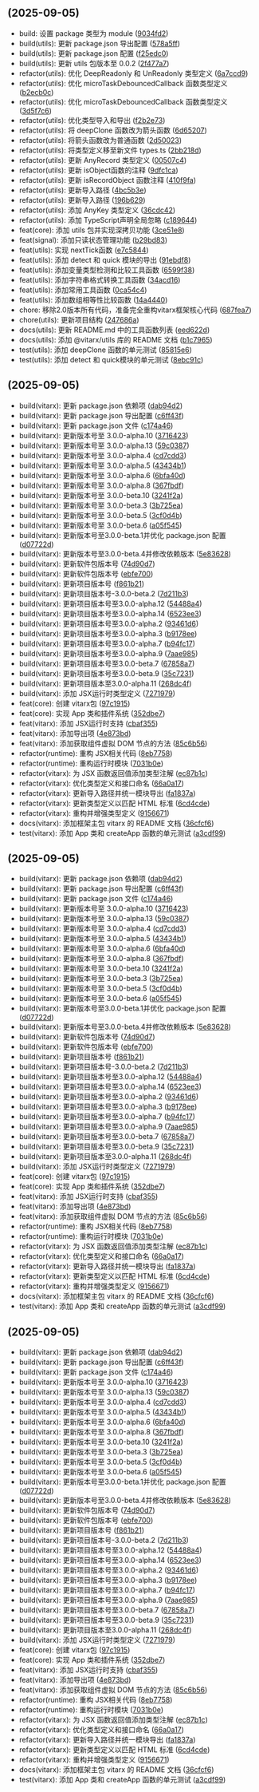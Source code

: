 ##  (2025-09-05)

* build: 设置 package 类型为 module ([9034fd2](https://gitee.com/vitarx/core/commits/9034fd2))
* build(utils): 更新 package.json 导出配置 ([578a5ff](https://gitee.com/vitarx/core/commits/578a5ff))
* build(utils): 更新 package.json 配置 ([f25edc0](https://gitee.com/vitarx/core/commits/f25edc0))
* build(utils): 更新 utils 包版本至 0.0.2 ([2f477a7](https://gitee.com/vitarx/core/commits/2f477a7))
* refactor(utils): 优化 DeepReadonly 和 UnReadonly 类型定义 ([6a7ccd9](https://gitee.com/vitarx/core/commits/6a7ccd9))
* refactor(utils): 优化 microTaskDebouncedCallback 函数类型定义 ([b2ecb0c](https://gitee.com/vitarx/core/commits/b2ecb0c))
* refactor(utils): 优化 microTaskDebouncedCallback 函数类型定义 ([3d5f7c6](https://gitee.com/vitarx/core/commits/3d5f7c6))
* refactor(utils): 优化类型导入和导出 ([f2b2e73](https://gitee.com/vitarx/core/commits/f2b2e73))
* refactor(utils): 将 deepClone 函数改为箭头函数 ([6d65207](https://gitee.com/vitarx/core/commits/6d65207))
* refactor(utils): 将箭头函数改为普通函数 ([2d50023](https://gitee.com/vitarx/core/commits/2d50023))
* refactor(utils): 将类型定义移至新文件 types.ts ([2bb218d](https://gitee.com/vitarx/core/commits/2bb218d))
* refactor(utils): 更新 AnyRecord 类型定义 ([00507c4](https://gitee.com/vitarx/core/commits/00507c4))
* refactor(utils): 更新 isObject函数的注释 ([9dfc1ca](https://gitee.com/vitarx/core/commits/9dfc1ca))
* refactor(utils): 更新 isRecordObject 函数注释 ([410f9fa](https://gitee.com/vitarx/core/commits/410f9fa))
* refactor(utils): 更新导入路径 ([4bc5b3e](https://gitee.com/vitarx/core/commits/4bc5b3e))
* refactor(utils): 更新导入路径 ([196b629](https://gitee.com/vitarx/core/commits/196b629))
* refactor(utils): 添加 AnyKey 类型定义 ([36cdc42](https://gitee.com/vitarx/core/commits/36cdc42))
* refactor(utils): 添加 TypeScript声明全局忽略 ([c189644](https://gitee.com/vitarx/core/commits/c189644))
* feat(core): 添加 utils 包并实现深拷贝功能 ([3ce51e8](https://gitee.com/vitarx/core/commits/3ce51e8))
* feat(signal): 添加只读状态管理功能 ([b29bd83](https://gitee.com/vitarx/core/commits/b29bd83))
* feat(utils): 实现 nextTick函数 ([e7c5844](https://gitee.com/vitarx/core/commits/e7c5844))
* feat(utils): 添加 detect 和 quick 模块的导出 ([91ebdf8](https://gitee.com/vitarx/core/commits/91ebdf8))
* feat(utils): 添加变量类型检测和比较工具函数 ([6599f38](https://gitee.com/vitarx/core/commits/6599f38))
* feat(utils): 添加字符串格式转换工具函数 ([34acd16](https://gitee.com/vitarx/core/commits/34acd16))
* feat(utils): 添加常用工具函数 ([0ca54c4](https://gitee.com/vitarx/core/commits/0ca54c4))
* feat(utils): 添加数组相等性比较函数 ([14a4440](https://gitee.com/vitarx/core/commits/14a4440))
* chore: 移除2.0版本所有代码，准备完全重构vitarx框架核心代码 ([687fea7](https://gitee.com/vitarx/core/commits/687fea7))
* chore(utils): 更新项目结构 ([247686a](https://gitee.com/vitarx/core/commits/247686a))
* docs(utils): 更新 README.md 中的工具函数列表 ([eed622d](https://gitee.com/vitarx/core/commits/eed622d))
* docs(utils): 添加 @vitarx/utils 库的 README 文档 ([b1c7965](https://gitee.com/vitarx/core/commits/b1c7965))
* test(utils): 添加 deepClone 函数的单元测试 ([85815e6](https://gitee.com/vitarx/core/commits/85815e6))
* test(utils): 添加 detect 和 quick模块的单元测试 ([8ebc91c](https://gitee.com/vitarx/core/commits/8ebc91c))



##  (2025-09-05)

* build(vitarx): 更新 package.json 依赖项 ([dab94d2](https://gitee.com/vitarx/core/commits/dab94d2))
* build(vitarx): 更新 package.json 导出配置 ([c6ff43f](https://gitee.com/vitarx/core/commits/c6ff43f))
* build(vitarx): 更新 package.json 文件 ([c174a46](https://gitee.com/vitarx/core/commits/c174a46))
* build(vitarx): 更新版本号至 3.0.0-alpha.10 ([3716423](https://gitee.com/vitarx/core/commits/3716423))
* build(vitarx): 更新版本号至 3.0.0-alpha.13 ([59c0387](https://gitee.com/vitarx/core/commits/59c0387))
* build(vitarx): 更新版本号至 3.0.0-alpha.4 ([cd7cdd3](https://gitee.com/vitarx/core/commits/cd7cdd3))
* build(vitarx): 更新版本号至 3.0.0-alpha.5 ([43434b1](https://gitee.com/vitarx/core/commits/43434b1))
* build(vitarx): 更新版本号至 3.0.0-alpha.6 ([6bfa40d](https://gitee.com/vitarx/core/commits/6bfa40d))
* build(vitarx): 更新版本号至 3.0.0-alpha.8 ([367fbdf](https://gitee.com/vitarx/core/commits/367fbdf))
* build(vitarx): 更新版本号至 3.0.0-beta.10 ([3241f2a](https://gitee.com/vitarx/core/commits/3241f2a))
* build(vitarx): 更新版本号至 3.0.0-beta.3 ([3b725ea](https://gitee.com/vitarx/core/commits/3b725ea))
* build(vitarx): 更新版本号至 3.0.0-beta.5 ([3cf0d4b](https://gitee.com/vitarx/core/commits/3cf0d4b))
* build(vitarx): 更新版本号至 3.0.0-beta.6 ([a05f545](https://gitee.com/vitarx/core/commits/a05f545))
* build(vitarx): 更新版本号至3.0.0-beta.1并优化 package.json 配置 ([d07722d](https://gitee.com/vitarx/core/commits/d07722d))
* build(vitarx): 更新版本号至3.0.0-beta.4并修改依赖版本 ([5e83628](https://gitee.com/vitarx/core/commits/5e83628))
* build(vitarx): 更新软件包版本号 ([74d90d7](https://gitee.com/vitarx/core/commits/74d90d7))
* build(vitarx): 更新软件包版本号 ([ebfe700](https://gitee.com/vitarx/core/commits/ebfe700))
* build(vitarx): 更新项目版本号 ([f861b21](https://gitee.com/vitarx/core/commits/f861b21))
* build(vitarx): 更新项目版本号-3.0.0-beta.2 ([7d211b3](https://gitee.com/vitarx/core/commits/7d211b3))
* build(vitarx): 更新项目版本号至3.0.0-alpha.12 ([54488a4](https://gitee.com/vitarx/core/commits/54488a4))
* build(vitarx): 更新项目版本号至3.0.0-alpha.14 ([6523ee3](https://gitee.com/vitarx/core/commits/6523ee3))
* build(vitarx): 更新项目版本号至3.0.0-alpha.2 ([93461d6](https://gitee.com/vitarx/core/commits/93461d6))
* build(vitarx): 更新项目版本号至3.0.0-alpha.3 ([b9178ee](https://gitee.com/vitarx/core/commits/b9178ee))
* build(vitarx): 更新项目版本号至3.0.0-alpha.7 ([b94fc17](https://gitee.com/vitarx/core/commits/b94fc17))
* build(vitarx): 更新项目版本号至3.0.0-alpha.9 ([7aae985](https://gitee.com/vitarx/core/commits/7aae985))
* build(vitarx): 更新项目版本号至3.0.0-beta.7 ([67858a7](https://gitee.com/vitarx/core/commits/67858a7))
* build(vitarx): 更新项目版本号至3.0.0-beta.9 ([35c7231](https://gitee.com/vitarx/core/commits/35c7231))
* build(vitarx): 更新项目版本至3.0.0-alpha.11 ([268dc4f](https://gitee.com/vitarx/core/commits/268dc4f))
* build(vitarx): 添加 JSX运行时类型定义 ([7271979](https://gitee.com/vitarx/core/commits/7271979))
* feat(core): 创建 vitarx包 ([97c1915](https://gitee.com/vitarx/core/commits/97c1915))
* feat(core): 实现 App 类和插件系统 ([352dbe7](https://gitee.com/vitarx/core/commits/352dbe7))
* feat(vitarx): 添加 JSX运行时支持 ([cbaf355](https://gitee.com/vitarx/core/commits/cbaf355))
* feat(vitarx): 添加导出项 ([4e873bd](https://gitee.com/vitarx/core/commits/4e873bd))
* feat(vitarx): 添加获取组件虚拟 DOM 节点的方法 ([85c6b56](https://gitee.com/vitarx/core/commits/85c6b56))
* refactor(runtime): 重构 JSX相关代码 ([8eb7758](https://gitee.com/vitarx/core/commits/8eb7758))
* refactor(runtime): 重构运行时模块 ([7031b0e](https://gitee.com/vitarx/core/commits/7031b0e))
* refactor(vitarx): 为 JSX 函数返回值添加类型注解 ([ec87b1c](https://gitee.com/vitarx/core/commits/ec87b1c))
* refactor(vitarx): 优化类型定义和接口命名 ([66a0a17](https://gitee.com/vitarx/core/commits/66a0a17))
* refactor(vitarx): 更新导入路径并统一模块导出 ([fa1837a](https://gitee.com/vitarx/core/commits/fa1837a))
* refactor(vitarx): 更新类型定义以匹配 HTML 标准 ([6cd4cde](https://gitee.com/vitarx/core/commits/6cd4cde))
* refactor(vitarx): 重构并增强类型定义 ([9156671](https://gitee.com/vitarx/core/commits/9156671))
* docs(vitarx): 添加框架主包 vitarx 的 README 文档 ([36cfcf6](https://gitee.com/vitarx/core/commits/36cfcf6))
* test(vitarx): 添加 App 类和 createApp 函数的单元测试 ([a3cdf99](https://gitee.com/vitarx/core/commits/a3cdf99))



##  (2025-09-05)

* build(vitarx): 更新 package.json 依赖项 ([dab94d2](https://gitee.com/vitarx/core/commits/dab94d2))
* build(vitarx): 更新 package.json 导出配置 ([c6ff43f](https://gitee.com/vitarx/core/commits/c6ff43f))
* build(vitarx): 更新 package.json 文件 ([c174a46](https://gitee.com/vitarx/core/commits/c174a46))
* build(vitarx): 更新版本号至 3.0.0-alpha.10 ([3716423](https://gitee.com/vitarx/core/commits/3716423))
* build(vitarx): 更新版本号至 3.0.0-alpha.13 ([59c0387](https://gitee.com/vitarx/core/commits/59c0387))
* build(vitarx): 更新版本号至 3.0.0-alpha.4 ([cd7cdd3](https://gitee.com/vitarx/core/commits/cd7cdd3))
* build(vitarx): 更新版本号至 3.0.0-alpha.5 ([43434b1](https://gitee.com/vitarx/core/commits/43434b1))
* build(vitarx): 更新版本号至 3.0.0-alpha.6 ([6bfa40d](https://gitee.com/vitarx/core/commits/6bfa40d))
* build(vitarx): 更新版本号至 3.0.0-alpha.8 ([367fbdf](https://gitee.com/vitarx/core/commits/367fbdf))
* build(vitarx): 更新版本号至 3.0.0-beta.10 ([3241f2a](https://gitee.com/vitarx/core/commits/3241f2a))
* build(vitarx): 更新版本号至 3.0.0-beta.3 ([3b725ea](https://gitee.com/vitarx/core/commits/3b725ea))
* build(vitarx): 更新版本号至 3.0.0-beta.5 ([3cf0d4b](https://gitee.com/vitarx/core/commits/3cf0d4b))
* build(vitarx): 更新版本号至 3.0.0-beta.6 ([a05f545](https://gitee.com/vitarx/core/commits/a05f545))
* build(vitarx): 更新版本号至3.0.0-beta.1并优化 package.json 配置 ([d07722d](https://gitee.com/vitarx/core/commits/d07722d))
* build(vitarx): 更新版本号至3.0.0-beta.4并修改依赖版本 ([5e83628](https://gitee.com/vitarx/core/commits/5e83628))
* build(vitarx): 更新软件包版本号 ([74d90d7](https://gitee.com/vitarx/core/commits/74d90d7))
* build(vitarx): 更新软件包版本号 ([ebfe700](https://gitee.com/vitarx/core/commits/ebfe700))
* build(vitarx): 更新项目版本号 ([f861b21](https://gitee.com/vitarx/core/commits/f861b21))
* build(vitarx): 更新项目版本号-3.0.0-beta.2 ([7d211b3](https://gitee.com/vitarx/core/commits/7d211b3))
* build(vitarx): 更新项目版本号至3.0.0-alpha.12 ([54488a4](https://gitee.com/vitarx/core/commits/54488a4))
* build(vitarx): 更新项目版本号至3.0.0-alpha.14 ([6523ee3](https://gitee.com/vitarx/core/commits/6523ee3))
* build(vitarx): 更新项目版本号至3.0.0-alpha.2 ([93461d6](https://gitee.com/vitarx/core/commits/93461d6))
* build(vitarx): 更新项目版本号至3.0.0-alpha.3 ([b9178ee](https://gitee.com/vitarx/core/commits/b9178ee))
* build(vitarx): 更新项目版本号至3.0.0-alpha.7 ([b94fc17](https://gitee.com/vitarx/core/commits/b94fc17))
* build(vitarx): 更新项目版本号至3.0.0-alpha.9 ([7aae985](https://gitee.com/vitarx/core/commits/7aae985))
* build(vitarx): 更新项目版本号至3.0.0-beta.7 ([67858a7](https://gitee.com/vitarx/core/commits/67858a7))
* build(vitarx): 更新项目版本号至3.0.0-beta.9 ([35c7231](https://gitee.com/vitarx/core/commits/35c7231))
* build(vitarx): 更新项目版本至3.0.0-alpha.11 ([268dc4f](https://gitee.com/vitarx/core/commits/268dc4f))
* build(vitarx): 添加 JSX运行时类型定义 ([7271979](https://gitee.com/vitarx/core/commits/7271979))
* feat(core): 创建 vitarx包 ([97c1915](https://gitee.com/vitarx/core/commits/97c1915))
* feat(core): 实现 App 类和插件系统 ([352dbe7](https://gitee.com/vitarx/core/commits/352dbe7))
* feat(vitarx): 添加 JSX运行时支持 ([cbaf355](https://gitee.com/vitarx/core/commits/cbaf355))
* feat(vitarx): 添加导出项 ([4e873bd](https://gitee.com/vitarx/core/commits/4e873bd))
* feat(vitarx): 添加获取组件虚拟 DOM 节点的方法 ([85c6b56](https://gitee.com/vitarx/core/commits/85c6b56))
* refactor(runtime): 重构 JSX相关代码 ([8eb7758](https://gitee.com/vitarx/core/commits/8eb7758))
* refactor(runtime): 重构运行时模块 ([7031b0e](https://gitee.com/vitarx/core/commits/7031b0e))
* refactor(vitarx): 为 JSX 函数返回值添加类型注解 ([ec87b1c](https://gitee.com/vitarx/core/commits/ec87b1c))
* refactor(vitarx): 优化类型定义和接口命名 ([66a0a17](https://gitee.com/vitarx/core/commits/66a0a17))
* refactor(vitarx): 更新导入路径并统一模块导出 ([fa1837a](https://gitee.com/vitarx/core/commits/fa1837a))
* refactor(vitarx): 更新类型定义以匹配 HTML 标准 ([6cd4cde](https://gitee.com/vitarx/core/commits/6cd4cde))
* refactor(vitarx): 重构并增强类型定义 ([9156671](https://gitee.com/vitarx/core/commits/9156671))
* docs(vitarx): 添加框架主包 vitarx 的 README 文档 ([36cfcf6](https://gitee.com/vitarx/core/commits/36cfcf6))
* test(vitarx): 添加 App 类和 createApp 函数的单元测试 ([a3cdf99](https://gitee.com/vitarx/core/commits/a3cdf99))



##  (2025-09-05)

* build(vitarx): 更新 package.json 依赖项 ([dab94d2](https://gitee.com/vitarx/core/commits/dab94d2))
* build(vitarx): 更新 package.json 导出配置 ([c6ff43f](https://gitee.com/vitarx/core/commits/c6ff43f))
* build(vitarx): 更新 package.json 文件 ([c174a46](https://gitee.com/vitarx/core/commits/c174a46))
* build(vitarx): 更新版本号至 3.0.0-alpha.10 ([3716423](https://gitee.com/vitarx/core/commits/3716423))
* build(vitarx): 更新版本号至 3.0.0-alpha.13 ([59c0387](https://gitee.com/vitarx/core/commits/59c0387))
* build(vitarx): 更新版本号至 3.0.0-alpha.4 ([cd7cdd3](https://gitee.com/vitarx/core/commits/cd7cdd3))
* build(vitarx): 更新版本号至 3.0.0-alpha.5 ([43434b1](https://gitee.com/vitarx/core/commits/43434b1))
* build(vitarx): 更新版本号至 3.0.0-alpha.6 ([6bfa40d](https://gitee.com/vitarx/core/commits/6bfa40d))
* build(vitarx): 更新版本号至 3.0.0-alpha.8 ([367fbdf](https://gitee.com/vitarx/core/commits/367fbdf))
* build(vitarx): 更新版本号至 3.0.0-beta.10 ([3241f2a](https://gitee.com/vitarx/core/commits/3241f2a))
* build(vitarx): 更新版本号至 3.0.0-beta.3 ([3b725ea](https://gitee.com/vitarx/core/commits/3b725ea))
* build(vitarx): 更新版本号至 3.0.0-beta.5 ([3cf0d4b](https://gitee.com/vitarx/core/commits/3cf0d4b))
* build(vitarx): 更新版本号至 3.0.0-beta.6 ([a05f545](https://gitee.com/vitarx/core/commits/a05f545))
* build(vitarx): 更新版本号至3.0.0-beta.1并优化 package.json 配置 ([d07722d](https://gitee.com/vitarx/core/commits/d07722d))
* build(vitarx): 更新版本号至3.0.0-beta.4并修改依赖版本 ([5e83628](https://gitee.com/vitarx/core/commits/5e83628))
* build(vitarx): 更新软件包版本号 ([74d90d7](https://gitee.com/vitarx/core/commits/74d90d7))
* build(vitarx): 更新软件包版本号 ([ebfe700](https://gitee.com/vitarx/core/commits/ebfe700))
* build(vitarx): 更新项目版本号 ([f861b21](https://gitee.com/vitarx/core/commits/f861b21))
* build(vitarx): 更新项目版本号-3.0.0-beta.2 ([7d211b3](https://gitee.com/vitarx/core/commits/7d211b3))
* build(vitarx): 更新项目版本号至3.0.0-alpha.12 ([54488a4](https://gitee.com/vitarx/core/commits/54488a4))
* build(vitarx): 更新项目版本号至3.0.0-alpha.14 ([6523ee3](https://gitee.com/vitarx/core/commits/6523ee3))
* build(vitarx): 更新项目版本号至3.0.0-alpha.2 ([93461d6](https://gitee.com/vitarx/core/commits/93461d6))
* build(vitarx): 更新项目版本号至3.0.0-alpha.3 ([b9178ee](https://gitee.com/vitarx/core/commits/b9178ee))
* build(vitarx): 更新项目版本号至3.0.0-alpha.7 ([b94fc17](https://gitee.com/vitarx/core/commits/b94fc17))
* build(vitarx): 更新项目版本号至3.0.0-alpha.9 ([7aae985](https://gitee.com/vitarx/core/commits/7aae985))
* build(vitarx): 更新项目版本号至3.0.0-beta.7 ([67858a7](https://gitee.com/vitarx/core/commits/67858a7))
* build(vitarx): 更新项目版本号至3.0.0-beta.9 ([35c7231](https://gitee.com/vitarx/core/commits/35c7231))
* build(vitarx): 更新项目版本至3.0.0-alpha.11 ([268dc4f](https://gitee.com/vitarx/core/commits/268dc4f))
* build(vitarx): 添加 JSX运行时类型定义 ([7271979](https://gitee.com/vitarx/core/commits/7271979))
* feat(core): 创建 vitarx包 ([97c1915](https://gitee.com/vitarx/core/commits/97c1915))
* feat(core): 实现 App 类和插件系统 ([352dbe7](https://gitee.com/vitarx/core/commits/352dbe7))
* feat(vitarx): 添加 JSX运行时支持 ([cbaf355](https://gitee.com/vitarx/core/commits/cbaf355))
* feat(vitarx): 添加导出项 ([4e873bd](https://gitee.com/vitarx/core/commits/4e873bd))
* feat(vitarx): 添加获取组件虚拟 DOM 节点的方法 ([85c6b56](https://gitee.com/vitarx/core/commits/85c6b56))
* refactor(runtime): 重构 JSX相关代码 ([8eb7758](https://gitee.com/vitarx/core/commits/8eb7758))
* refactor(runtime): 重构运行时模块 ([7031b0e](https://gitee.com/vitarx/core/commits/7031b0e))
* refactor(vitarx): 为 JSX 函数返回值添加类型注解 ([ec87b1c](https://gitee.com/vitarx/core/commits/ec87b1c))
* refactor(vitarx): 优化类型定义和接口命名 ([66a0a17](https://gitee.com/vitarx/core/commits/66a0a17))
* refactor(vitarx): 更新导入路径并统一模块导出 ([fa1837a](https://gitee.com/vitarx/core/commits/fa1837a))
* refactor(vitarx): 更新类型定义以匹配 HTML 标准 ([6cd4cde](https://gitee.com/vitarx/core/commits/6cd4cde))
* refactor(vitarx): 重构并增强类型定义 ([9156671](https://gitee.com/vitarx/core/commits/9156671))
* docs(vitarx): 添加框架主包 vitarx 的 README 文档 ([36cfcf6](https://gitee.com/vitarx/core/commits/36cfcf6))
* test(vitarx): 添加 App 类和 createApp 函数的单元测试 ([a3cdf99](https://gitee.com/vitarx/core/commits/a3cdf99))



